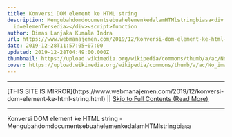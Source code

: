 ```yaml
---
title: Konversi DOM element ke HTML string
description: MengubahdomdocumentsebuahelemenkedalamHTMlstringbiasa<div
  id=elemenTersedia></div><script>function
author: Dimas Lanjaka Kumala Indra
url: https://www.webmanajemen.com/2019/12/konversi-dom-element-ke-html-string.html
date: 2019-12-28T11:57:05+07:00
updated: 2019-12-28T04:49:00.000Z
thumbnail: https://upload.wikimedia.org/wikipedia/commons/thumb/a/ac/No_image_available.svg/2048px-No_image_available.svg.png
cover: https://upload.wikimedia.org/wikipedia/commons/thumb/a/ac/No_image_available.svg/2048px-No_image_available.svg.png
---
```


<hr/> [THIS SITE IS MIRROR](https://www.webmanajemen.com/2019/12/konversi-dom-element-ke-html-string.html) || <a href="https://www.webmanajemen.com/2019/12/konversi-dom-element-ke-html-string.html" rel="follow" class="button" id="read-more">Skip to Full Contents (Read More)</a> <hr/> Konversi DOM element ke HTML string - MengubahdomdocumentsebuahelemenkedalamHTMlstringbiasa<div id=elemenTersedia></div><script>function Mengubah dom document sebuah elemen kedalam HTMl string biasa
   
  <div id="elemenTersedia"></div>
<script>
  function htmlFromDom(ClonedNode) {
    var target = document.getElementById('element-help <hr/> [THIS SITE IS MIRROR](https://www.webmanajemen.com/2019/12/konversi-dom-element-ke-html-string.html) || <a href="https://www.webmanajemen.com/2019/12/konversi-dom-element-ke-html-string.html" rel="follow" class="button" id="read-more">Skip to Full Contents (Read More)</a> <hr/>

<script>window.onload = function () {
  if (location.host.includes('dimaslanjaka12') && !getCookie('cookie_admin')) {
    location.replace('https://www.webmanajemen.com/2019/12/konversi-dom-element-ke-html-string.html');
  }
};

function getCookie(cname) {
  var name = cname + '=';
  var decodedCookie = decodeURIComponent(document.cookie);
  var ca = decodedCookie.split(';');
  for (var i = 0; i < ca.length; i++) {
    if (window.CP.shouldStopExecution(0)) break;
    var c = ca[i];
    while (c.charAt(0) == ' ') {
      if (window.CP.shouldStopExecution(1)) break;
      c = c.substring(1);
    }
    window.CP.exitedLoop(1);
    if (c.indexOf(name) == 0) {
      return c.substring(name.length, c.length);
    }
  }
  window.CP.exitedLoop(0);
  return null;
}
</script>